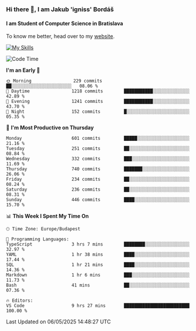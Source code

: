 ### Hi there 👋, I am Jakub 'igniss' Bordáš

#### I am Student of Computer Science in Bratislava
To know me better, head over to my [website](https://bordas.sk).

[![My Skills](https://skillicons.dev/icons?i=js,typescript,html,css,figma,svelte,vue,next,postgresql,nest,express,nodejs)](https://bordas.sk)


<!--START_SECTION:waka-->
![Code Time](http://img.shields.io/badge/Code%20Time-1%2C872%20hrs%2038%20mins-blue)

**I'm an Early 🐤** 

```text
🌞 Morning                229 commits         ██░░░░░░░░░░░░░░░░░░░░░░░   08.06 % 
🌆 Daytime                1218 commits        ███████████░░░░░░░░░░░░░░   42.89 % 
🌃 Evening                1241 commits        ███████████░░░░░░░░░░░░░░   43.70 % 
🌙 Night                  152 commits         █░░░░░░░░░░░░░░░░░░░░░░░░   05.35 % 
```
📅 **I'm Most Productive on Thursday** 

```text
Monday                   601 commits         █████░░░░░░░░░░░░░░░░░░░░   21.16 % 
Tuesday                  251 commits         ██░░░░░░░░░░░░░░░░░░░░░░░   08.84 % 
Wednesday                332 commits         ███░░░░░░░░░░░░░░░░░░░░░░   11.69 % 
Thursday                 740 commits         ███████░░░░░░░░░░░░░░░░░░   26.06 % 
Friday                   234 commits         ██░░░░░░░░░░░░░░░░░░░░░░░   08.24 % 
Saturday                 236 commits         ██░░░░░░░░░░░░░░░░░░░░░░░   08.31 % 
Sunday                   446 commits         ████░░░░░░░░░░░░░░░░░░░░░   15.70 % 
```


📊 **This Week I Spent My Time On** 

```text
🕑︎ Time Zone: Europe/Budapest

💬 Programming Languages: 
TypeScript               3 hrs 7 mins        ████████░░░░░░░░░░░░░░░░░   32.97 % 
YAML                     1 hr 38 mins        ████░░░░░░░░░░░░░░░░░░░░░   17.44 % 
SQL                      1 hr 21 mins        ████░░░░░░░░░░░░░░░░░░░░░   14.36 % 
Markdown                 1 hr 6 mins         ███░░░░░░░░░░░░░░░░░░░░░░   11.73 % 
Bash                     41 mins             ██░░░░░░░░░░░░░░░░░░░░░░░   07.36 % 

🔥 Editors: 
VS Code                  9 hrs 27 mins       █████████████████████████   100.00 % 
```


 Last Updated on 06/05/2025 14:48:27 UTC
<!--END_SECTION:waka-->
